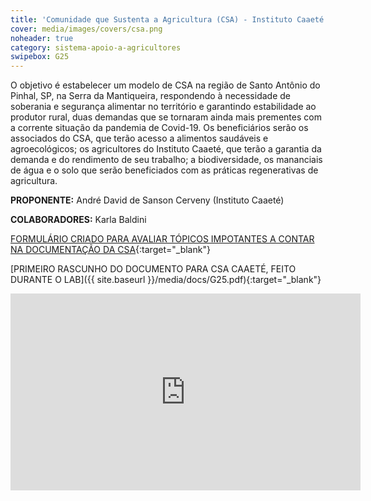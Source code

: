 ```yaml
---
title: 'Comunidade que Sustenta a Agricultura (CSA) - Instituto Caaeté' 
cover: media/images/covers/csa.png
noheader: true
category: sistema-apoio-a-agricultores
swipebox: G25
---
```

 
O objetivo é estabelecer um modelo de CSA  na região de Santo Antônio do Pinhal, SP, na Serra da Mantiqueira, respondendo à necessidade de soberania e segurança alimentar no território e garantindo estabilidade ao produtor rural, duas demandas que se tornaram ainda mais prementes com a corrente situação da pandemia de Covid-19.  Os beneficiários serão os associados do CSA, que terão acesso a alimentos saudáveis e agroecológicos; os agricultores do Instituto Caaeté, que terão a garantia da demanda e do rendimento de seu trabalho; a biodiversidade, os mananciais de água e o solo que serão beneficiados com as práticas regenerativas de agricultura. 
 
**PROPONENTE:**
André David de Sanson Cerveny (Instituto Caaeté)
  
**COLABORADORES:** 
Karla Baldini

[FORMULÁRIO CRIADO PARA AVALIAR TÓPICOS IMPOTANTES A CONTAR NA DOCUMENTAÇÃO DA CSA](https://docs.google.com/forms/d/e/1FAIpQLSfAx80jlbeS--jC71G4uZJJc76Zf-lAJ-4GSaGEtGyw2UG4KQ/viewform){:target="_blank"}

[PRIMEIRO RASCUNHO DO DOCUMENTO PARA CSA CAAETÉ, FEITO DURANTE O LAB]({{ site.baseurl }}/media/docs/G25.pdf){:target="_blank"}



<div class="video-wrapper video-wrapper-16x9">
<iframe width="560" height="315" src="https://www.youtube.com/embed/eXbrwmKzV0c" frameborder="0" allow="accelerometer; autoplay; encrypted-media; gyroscope; picture-in-picture" allowfullscreen></iframe>
</div>

